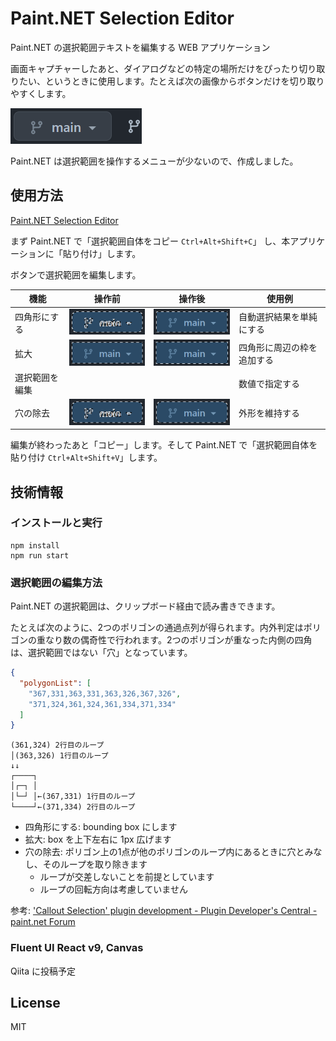 # Paint.NET Selection Editor

Paint.NET の選択範囲テキストを編集する WEB アプリケーション

画面キャプチャーしたあと、ダイアログなどの特定の場所だけをぴったり切り取りたい、というときに使用します。たとえば次の画像からボタンだけを切り取りやすくします。

![ボタン](./images/button.png) 

Paint.NET は選択範囲を操作するメニューが少ないので、作成しました。


## 使用方法

[Paint\.NET Selection Editor](https://hossy3.github.io/paintdotnet-selection-editor/)


まず Paint.NET で「選択範囲自体をコピー `Ctrl+Alt+Shift+C`」 し、本アプリケーションに「貼り付け」します。

ボタンで選択範囲を編集します。

|機能|操作前|操作後|使用例|
|---|---|---|---|
|四角形にする|![ボタン](./images/button-magic-wand.png)|![ボタン](./images/button-rect.png)|自動選択結果を単純にする|
|拡大|![ボタン](./images/button-rect.png)|![ボタン](./images/button-rect-ext.png)|四角形に周辺の枠を追加する|
|選択範囲を編集|||数値で指定する|
|穴の除去|![ボタン](./images/button-magic-wand.png)|![ボタン](./images/button-remove-void.png)|外形を維持する|

編集が終わったあと「コピー」します。そして Paint.NET で「選択範囲自体を貼り付け `Ctrl+Alt+Shift+V`」します。

## 技術情報

### インストールと実行

```shell
npm install
npm run start
```

### 選択範囲の編集方法

Paint.NET の選択範囲は、クリップボード経由で読み書きできます。

たとえば次のように、2つのポリゴンの通過点列が得られます。内外判定はポリゴンの重なり数の偶奇性で行われます。2つのポリゴンが重なった内側の四角は、選択範囲ではない「穴」となっています。

```json
{
  "polygonList": [
    "367,331,363,331,363,326,367,326",
    "371,324,361,324,361,334,371,334"
  ]
}
```

```
(361,324) 2行目のループ
│(363,326) 1行目のループ
↓↓
┌────┐
│┌─┐ │
│└─┘ │←(367,331) 1行目のループ
└────┘←(371,334) 2行目のループ
```

* 四角形にする: bounding box にします
* 拡大: box を上下左右に 1px 広げます
* 穴の除去: ポリゴン上の1点が他のポリゴンのループ内にあるときに穴とみなし、そのループを取り除きます
  * ループが交差しないことを前提としています
  * ループの回転方向は考慮していません

参考: ['Callout Selection' plugin development \- Plugin Developer's Central \- paint\.net Forum](https://forums.getpaint.net/topic/117999-callout-selection-plugin-development/)

### Fluent UI React v9, Canvas

Qiita に投稿予定


## License
MIT

